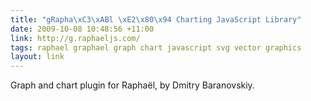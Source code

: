 ```yaml
---
title: "gRapha\xC3\xABl \xE2\x80\x94 Charting JavaScript Library"
date: 2009-10-08 10:48:56 +11:00
link: http://g.raphaeljs.com/
tags: raphael graphael graph chart javascript svg vector graphics
layout: link
---
```

Graph and chart plugin for Raphaël, by Dmitry Baranovskiy.

